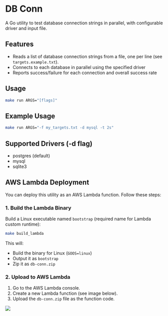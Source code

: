# DB Conn

A Go utility to test database connection strings in parallel, with configurable driver and input file.

## Features

- Reads a list of database connection strings from a file, one per line (see `targets.example.txt`).
- Connects to each database in parallel using the specified driver
- Reports success/failure for each connection and overall success rate

## Usage

```bash
make run ARGS="[flags]"
```

## Example Usage

```bash
make run ARGS="-f my_targets.txt -d mysql -t 2s"
```

## Supported Drivers (-d flag)

- postgres (default)
- mysql
- sqlite3

## AWS Lambda Deployment

You can deploy this utility as an AWS Lambda function. Follow these steps:

### 1. Build the Lambda Binary

Build a Linux executable named `bootstrap` (required name for Lambda custom runtime):

```bash
make build_lambda
```

This will:

- Build the binary for Linux (`GOOS=linux`)
- Output it as `bootstrap`
- Zip it as `db-conn.zip`

### 2. Upload to AWS Lambda

1. Go to the AWS Lambda console.
2. Create a new Lambda function (see image below).
3. Upload the `db-conn.zip` file as the function code.

<img src="https://github.com/user-attachments/assets/9bf6ef5e-7193-4e97-a591-04537aeaba19"/>
